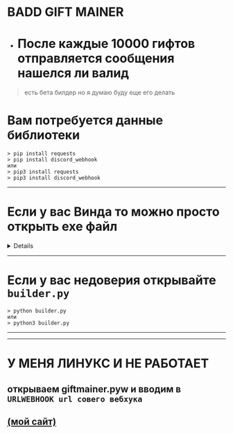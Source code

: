 # BADD GIFT MAINER

- # После каждые 10000 гифтов отправляется сообщения нашелся ли валид

> есть бета билдер но я думаю буду еще его делать

# Вам потребуется данные библиотеки
    > pip install requests
    > pip install discord_webhook
    или
    > pip3 install requests
    > pip3 install discord_webhook
----

# Если у вас Винда то можно просто открыть exe файл 

<details>
`(может жалаватся на вирусы можете открыть на виртуалке)`

- # [Скачать](https://smironh.gq)
</details>

---
# Если у вас недоверия открывайте `builder.py`
    > python builder.py
    или
    > python3 builder.py
---

---
# У МЕНЯ ЛИНУКС И НЕ РАБОТАЕТ
## открываем giftmainer.pyw и вводим в ` URLWEBHOOK url совего вебхука `

## [(мой сайт)](https://smironh.gq)
